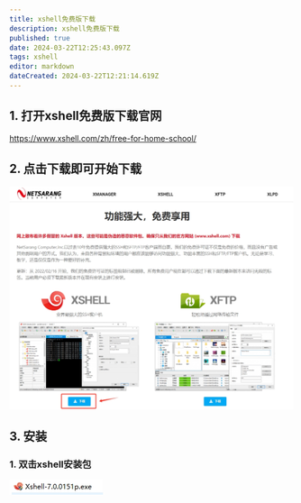 ```yaml
---
title: xshell免费版下载
description: xshell免费版下载
published: true
date: 2024-03-22T12:25:43.097Z
tags: xshell
editor: markdown
dateCreated: 2024-03-22T12:21:14.619Z
---
```


## 1. 打开xshell免费版下载官网
https://www.xshell.com/zh/free-for-home-school/
## 2. 点击下载即可开始下载
![xshell免费版下载.png](/wiki/工具下载/xshell免费版下载.png)
## 3. 安装
### 1. 双击xshell安装包
![双击安装包.png](/wiki/工具下载/双击安装包.png)






